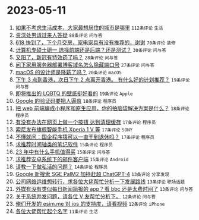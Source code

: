 # 2023-05-11

1. [如果不考虑生活成本，大家最想居住的城市是哪里](https://www.v2ex.com/t/939083) `112条评论` `生活`
1. [资深处男请过来人答疑](https://www.v2ex.com/t/939066) `88条评论` `问与答`
1. [618 快到了，下个月交房，家电家具有没有推荐的，谢谢](https://www.v2ex.com/t/939117) `70条评论` `装修`
1. [计算机专硕士研一 选择前端还是后端？还是测试？](https://www.v2ex.com/t/939136) `30条评论` `问与答`
1. [又阳了，新冠有特效药了吗？](https://www.v2ex.com/t/939069) `28条评论` `问与答`
1. [问下家用服务器部署博客域名怎么隐藏端口号](https://www.v2ex.com/t/939112) `27条评论` `问与答`
1. [macOS 的设计师是降薪了吗？](https://www.v2ex.com/t/939076) `20条评论` `macOS`
1. [下午 3 点到香港，次日下午 2 点离开香港。 有什么好的计划推荐？](https://www.v2ex.com/t/939160) `19条评论` `问与答`
1. [即将推出的 LQBTQ 的壁纸挺好看的](https://www.v2ex.com/t/939129) `19条评论` `Apple`
1. [Google 的验证码要把人逼疯](https://www.v2ex.com/t/939152) `18条评论` `程序员`
1. [把 web 前端编成小程序和原生应用，你的拍脑袋解决方案是什么？](https://www.v2ex.com/t/939081) `18条评论` `程序员`
1. [有没有办法在网页上做一个按钮 达到清理缓存](https://www.v2ex.com/t/939184) `17条评论` `程序员`
1. [索尼发布旗舰智能手机 Xperia 1 V 等](https://www.v2ex.com/t/939168) `17条评论` `SONY`
1. [不懂就问：国企程序猿可以一直干到退休吗？](https://www.v2ex.com/t/939072) `17条评论` `程序员`
1. [求推荐时间轴类的笔记软件](https://www.v2ex.com/t/939132) `15条评论` `程序员`
1. [23 年中有什么手机值得买](https://www.v2ex.com/t/939098) `15条评论` `问与答`
1. [求推荐安卓系统下的邮件客户端](https://www.v2ex.com/t/939094) `15条评论` `Android`
1. [请教一下做私活的问题？](https://www.v2ex.com/t/939164) `14条评论` `程序员`
1. [Google 新搜索 SGE PalM2 加持赶超 ChatGPT-4](https://www.v2ex.com/t/939100) `13条评论` `分享发现`
1. [公司网络运维想转行，求各位大佬帮忙分析一下发展路线](https://www.v2ex.com/t/939074) `13条评论` `职场话题`
1. [外媒有没有类似每日新闻简报的 app？看 bbc 还是太费时间了](https://www.v2ex.com/t/939073) `13条评论` `问与答`
1. [关于系统并发问题，请各位 V 友帮忙分析下。](https://www.v2ex.com/t/939148) `12条评论` `问与答`
1. [俺们开发的 esim.me 对 ios 的支持度，请看视频](https://www.v2ex.com/t/939092) `12条评论` `iPhone`
1. [各位大佬帮忙起个名字](https://www.v2ex.com/t/939167) `11条评论` `生活`
